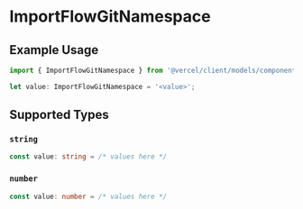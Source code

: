 # ImportFlowGitNamespace

## Example Usage

```typescript
import { ImportFlowGitNamespace } from '@vercel/client/models/components';

let value: ImportFlowGitNamespace = '<value>';
```

## Supported Types

### `string`

```typescript
const value: string = /* values here */
```

### `number`

```typescript
const value: number = /* values here */
```
